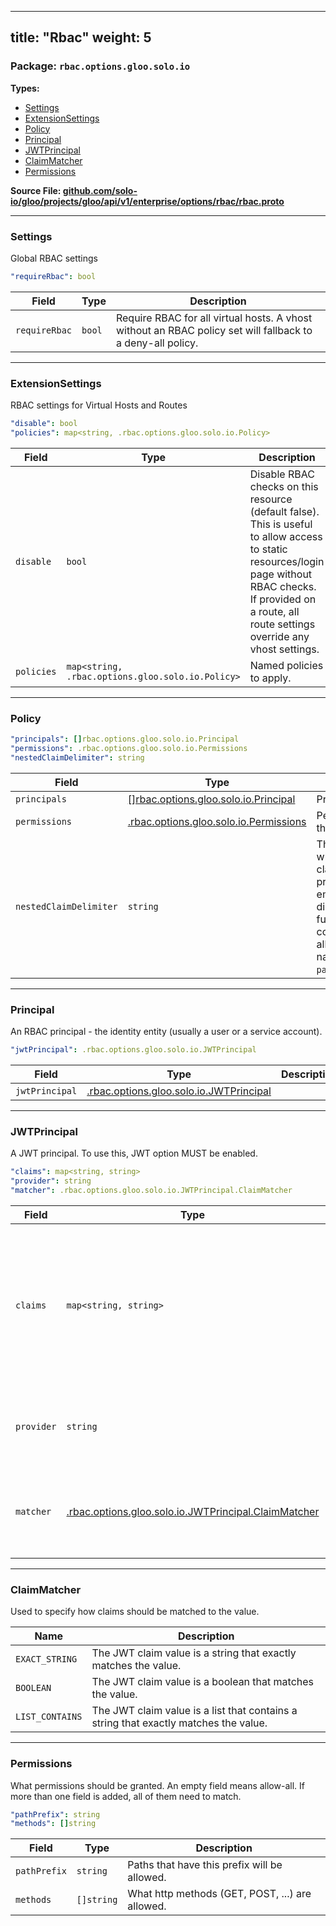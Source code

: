 
---
title: "Rbac"
weight: 5
---

<!-- Code generated by solo-kit. DO NOT EDIT. -->


### Package: `rbac.options.gloo.solo.io` 
**Types:**


- [Settings](#settings-4)
- [ExtensionSettings](#extensionsettings)
- [Policy](#policy)
- [Principal](#principal)
- [JWTPrincipal](#jwtprincipal)
- [ClaimMatcher](#claimmatcher)
- [Permissions](#permissions)
  



**Source File: [github.com/solo-io/gloo/projects/gloo/api/v1/enterprise/options/rbac/rbac.proto](https://github.com/solo-io/gloo/blob/main/projects/gloo/api/v1/enterprise/options/rbac/rbac.proto)**





---
### Settings

 
Global RBAC settings

```yaml
"requireRbac": bool

```

| Field | Type | Description |
| ----- | ---- | ----------- | 
| `requireRbac` | `bool` | Require RBAC for all virtual hosts. A vhost without an RBAC policy set will fallback to a deny-all policy. |




---
### ExtensionSettings

 
RBAC settings for Virtual Hosts and Routes

```yaml
"disable": bool
"policies": map<string, .rbac.options.gloo.solo.io.Policy>

```

| Field | Type | Description |
| ----- | ---- | ----------- | 
| `disable` | `bool` | Disable RBAC checks on this resource (default false). This is useful to allow access to static resources/login page without RBAC checks. If provided on a route, all route settings override any vhost settings. |
| `policies` | `map<string, .rbac.options.gloo.solo.io.Policy>` | Named policies to apply. |




---
### Policy



```yaml
"principals": []rbac.options.gloo.solo.io.Principal
"permissions": .rbac.options.gloo.solo.io.Permissions
"nestedClaimDelimiter": string

```

| Field | Type | Description |
| ----- | ---- | ----------- | 
| `principals` | [[]rbac.options.gloo.solo.io.Principal](../rbac.proto.sk/#principal) | Principals in this policy. |
| `permissions` | [.rbac.options.gloo.solo.io.Permissions](../rbac.proto.sk/#permissions) | Permissions granted to the principals. |
| `nestedClaimDelimiter` | `string` | The delimiter to use when specifying nested claim names within principals. Default is an empty string, which disables nested claim functionality. This is commonly set to `.`, allowing for nested claim names of the form `parent.child.grandchild`. |




---
### Principal

 
An RBAC principal - the identity entity (usually a user or a service account).

```yaml
"jwtPrincipal": .rbac.options.gloo.solo.io.JWTPrincipal

```

| Field | Type | Description |
| ----- | ---- | ----------- | 
| `jwtPrincipal` | [.rbac.options.gloo.solo.io.JWTPrincipal](../rbac.proto.sk/#jwtprincipal) |  |




---
### JWTPrincipal

 
A JWT principal. To use this, JWT option MUST be enabled.

```yaml
"claims": map<string, string>
"provider": string
"matcher": .rbac.options.gloo.solo.io.JWTPrincipal.ClaimMatcher

```

| Field | Type | Description |
| ----- | ---- | ----------- | 
| `claims` | `map<string, string>` | Set of claims that make up this principal. Commonly, the 'iss' and 'sub' or 'email' claims are used. If you specify the path for a nested claim, such as 'parent.child.foo', you must also specify a non-empty string value for the `nested_claim_delimiter` field in the Policy. |
| `provider` | `string` | Verify that the JWT came from a specific provider. This usually can be left empty and a provider will be chosen automatically. |
| `matcher` | [.rbac.options.gloo.solo.io.JWTPrincipal.ClaimMatcher](../rbac.proto.sk/#claimmatcher) | The matcher to use when evaluating this principal. By default, exact string comparison (EXACT_STRING) is used. |




---
### ClaimMatcher

 
Used to specify how claims should be matched to the value.

| Name | Description |
| ----- | ----------- | 
| `EXACT_STRING` | The JWT claim value is a string that exactly matches the value. |
| `BOOLEAN` | The JWT claim value is a boolean that matches the value. |
| `LIST_CONTAINS` | The JWT claim value is a list that contains a string that exactly matches the value. |




---
### Permissions

 
What permissions should be granted. An empty field means allow-all.
If more than one field is added, all of them need to match.

```yaml
"pathPrefix": string
"methods": []string

```

| Field | Type | Description |
| ----- | ---- | ----------- | 
| `pathPrefix` | `string` | Paths that have this prefix will be allowed. |
| `methods` | `[]string` | What http methods (GET, POST, ...) are allowed. |





<!-- Start of HubSpot Embed Code -->
<script type="text/javascript" id="hs-script-loader" async defer src="//js.hs-scripts.com/5130874.js"></script>
<!-- End of HubSpot Embed Code -->
